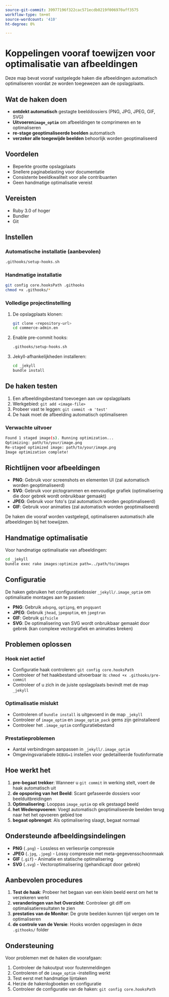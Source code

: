 ```yaml
---
source-git-commit: 39977196f322cac571ecdb0219f006970aff3575
workflow-type: tm+mt
source-wordcount: '410'
ht-degree: 0%

---
```

# Koppelingen vooraf toewijzen voor optimalisatie van afbeeldingen

Deze map bevat vooraf vastgelegde haken die afbeeldingen automatisch optimaliseren voordat ze worden toegewezen aan de opslagplaats.

## Wat de haken doen

- **ontdekt automatisch** gestagte beelddossiers (PNG, JPG, JPEG, GIF, SVG)
- **Uitvoeren`image_optim`** om afbeeldingen te comprimeren en te optimaliseren
- **re-stage geoptimaliseerde beelden** automatisch
- **verzeker alle toegewijde beelden** behoorlijk worden geoptimaliseerd

## Voordelen

- Beperkte grootte opslagplaats
- Snellere paginabelasting voor documentatie
- Consistente beeldkwaliteit voor alle contribuanten
- Geen handmatige optimalisatie vereist

## Vereisten

- Ruby 3.0 of hoger
- Bundler
- Git

## Instellen

### Automatische installatie (aanbevolen)

```bash
.githooks/setup-hooks.sh
```

### Handmatige installatie

```bash
git config core.hooksPath .githooks
chmod +x .githooks/*
```

### Volledige projectinstelling

1. De opslagplaats klonen:

   ```bash
   git clone <repository-url>
   cd commerce-admin.en
   ```

2. Enable pre-commit hooks:

   ```bash
   .githooks/setup-hooks.sh
   ```

3. Jekyll-afhankelijkheden installeren:

   ```bash
   cd _jekyll
   bundle install
   ```

## De haken testen

1. Een afbeeldingsbestand toevoegen aan uw opslagplaats
2. Werkgebied: `git add <image-file>`
3. Probeer vast te leggen: `git commit -m 'test'`
4. De haak moet de afbeelding automatisch optimaliseren

### Verwachte uitvoer

```bash
Found 1 staged image(s). Running optimization...
Optimizing: path/to/your/image.png
Re-staged optimized image: path/to/your/image.png
Image optimization complete!
```

## Richtlijnen voor afbeeldingen

- **PNG**: Gebruik voor screenshots en elementen UI (zal automatisch worden geoptimaliseerd)
- **SVG**: Gebruik voor pictogrammen en eenvoudige grafiek (optimalisering die door gebrek wordt onbruikbaar gemaakt)
- **JPEG**: Gebruik voor foto&#39;s (zal automatisch worden geoptimaliseerd)
- **GIF**: Gebruik voor animaties (zal automatisch worden geoptimaliseerd)

De haken die vooraf worden vastgelegd, optimaliseren automatisch alle afbeeldingen bij het toewijzen.

## Handmatige optimalisatie

Voor handmatige optimalisatie van afbeeldingen:

```bash
cd _jekyll
bundle exec rake images:optimize path=../path/to/images
```

## Configuratie

De haken gebruiken het configuratiedossier `_jekyll/.image_optim` om optimalisatie montages aan te passen:

- **PNG**: Gebruik `advpng`, `optipng`, en `pngquant`
- **JPEG**: Gebruik `jhead`, `jpegoptim`, en `jpegtran`
- **GIF**: Gebruik `gifsicle`
- **SVG**: De optimalisering van SVG wordt onbruikbaar gemaakt door gebrek (kan complexe vectorgrafiek en animaties breken)

## Problemen oplossen

### Hook niet actief

- Configuratie haak controleren: `git config core.hooksPath`
- Controleer of het haakbestand uitvoerbaar is: `chmod +x .githooks/pre-commit`
- Controleer of u zich in de juiste opslagplaats bevindt met de map `_jekyll`

### Optimalisatie mislukt

- Controleren of `bundle install` is uitgevoerd in de map `_jekyll`
- Controleer of `image_optim` en `image_optim_pack` gems zijn geïnstalleerd
- Controleer het `.image_optim` configuratiebestand

### Prestatieproblemen

- Aantal verbindingen aanpassen in `_jekyll/.image_optim`
- Omgevingsvariabele `DEBUG=1` instellen voor gedetailleerde foutinformatie

## Hoe werkt het

1. **pre-begaat trekker**: Wanneer u `git commit` in werking stelt, voert de haak automatisch uit
2. **de opsporing van het Beeld**: Scant gefaseerde dossiers voor beelduitbreidingen
3. **Optimalisering**: Looppas `image_optim` op elk gestaagd beeld
4. **het Wederopvoeren**: Voegt automatisch geoptimaliseerde beelden terug naar het het opvoeren gebied toe
5. **begaat opbrengst**: Als optimalisering slaagt, begaat normaal

## Ondersteunde afbeeldingsindelingen

- **PNG** (`.png`) - Lossless en verliesvrije compressie
- **JPEG** (`.jpg`, `.jpeg`) - Lossy compressie met meta-gegevensschoonmaak
- **GIF** (`.gif`) - Animatie en statische optimalisering
- **SVG** (`.svg`) - Vectoroptimalisering (gehandicapt door gebrek)

## Aanbevolen procedures

1. **Test de haak**: Probeer het begaan van een klein beeld eerst om het te verzekeren werkt
2. **veranderingen van het Overzicht**: Controleer git diff om optimalisatieresultaten te zien
3. **prestaties van de Monitor**: De grote beelden kunnen tijd vergen om te optimaliseren
4. **de controle van de Versie**: Hooks worden opgeslagen in deze `.githooks/` folder

## Ondersteuning

Voor problemen met de haken die voorafgaan:

1. Controleer de hakoutput voor foutenmeldingen
2. Controleren of de `image_optim` -instelling werkt
3. Test eerst met handmatige lijntaken
4. Herzie de hakenlogboeken en configuratie
5. Controleer de configuratie van de haken: `git config core.hooksPath`
